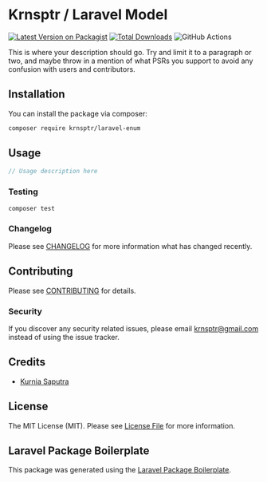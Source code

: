 # Krnsptr / Laravel Model

[![Latest Version on Packagist](https://img.shields.io/packagist/v/krnsptr/laravel-enum.svg?style=flat-square)](https://packagist.org/packages/krnsptr/laravel-enum)
[![Total Downloads](https://img.shields.io/packagist/dt/krnsptr/laravel-enum.svg?style=flat-square)](https://packagist.org/packages/krnsptr/laravel-enum)
![GitHub Actions](https://github.com/krnsptr/laravel-enum/actions/workflows/main.yml/badge.svg)

This is where your description should go. Try and limit it to a paragraph or two, and maybe throw in a mention of what PSRs you support to avoid any confusion with users and contributors.

## Installation

You can install the package via composer:

```bash
composer require krnsptr/laravel-enum
```

## Usage

```php
// Usage description here
```

### Testing

```bash
composer test
```

### Changelog

Please see [CHANGELOG](CHANGELOG.md) for more information what has changed recently.

## Contributing

Please see [CONTRIBUTING](CONTRIBUTING.md) for details.

### Security

If you discover any security related issues, please email krnsptr@gmail.com instead of using the issue tracker.

## Credits

-   [Kurnia Saputra](https://github.com/krnsptr)

## License

The MIT License (MIT). Please see [License File](LICENSE.md) for more information.

## Laravel Package Boilerplate

This package was generated using the [Laravel Package Boilerplate](https://laravelpackageboilerplate.com).
